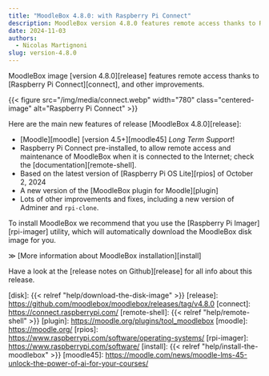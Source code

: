 ```yaml
---
title: "MoodleBox 4.8.0: with Raspberry Pi Connect"
description: MoodleBox version 4.8.0 features remote access thanks to Raspberry Pi Connect, and other improvements.
date: 2024-11-03
authors:
  - Nicolas Martignoni
slug: version-4.8.0
---
```

MoodleBox image [version 4.8.0][release]  features remote access thanks to [Raspberry Pi Connect][connect], and other improvements.

{{< figure src="/img/media/connect.webp" width="780" class="centered-image" alt="Raspberry Pi Connect" >}}

Here are the main new features of release [MoodleBox 4.8.0][release]:
- [Moodle][moodle] [version 4.5+][moodle45] _Long Term Support_!
- Raspberry Pi Connect pre-installed, to allow remote access and maintenance of MoodleBox when it is connected to the Internet; check the [documentation][remote-shell].
- Based on the latest version of [Raspberry Pi OS Lite][rpios] of October 2, 2024
- A new version of the [MoodleBox plugin for Moodle][plugin]
- Lots of other improvements and fixes, including a new version of Adminer and `rpi-clone`.

To install MoodleBox we recommend that you use the [Raspberry Pi Imager][rpi-imager] utility, which will automatically download the MoodleBox disk image for you.

&Gt; [More information about MoodleBox installation][install]

Have a look at the [release notes on Github][release] for all info about this release.

[disk]: {{< relref "help/download-the-disk-image" >}}
[release]: https://github.com/moodlebox/moodlebox/releases/tag/v4.8.0
[connect]: https://connect.raspberrypi.com/
[remote-shell]: {{< relref "help/remote-shell" >}}
[plugin]: https://moodle.org/plugins/tool_moodlebox
[moodle]: https://moodle.org/
[rpios]: https://www.raspberrypi.com/software/operating-systems/
[rpi-imager]: https://www.raspberrypi.com/software/
[install]: {{< relref "help/install-the-moodlebox" >}}
[moodle45]: https://moodle.com/news/moodle-lms-45-unlock-the-power-of-ai-for-your-courses/
